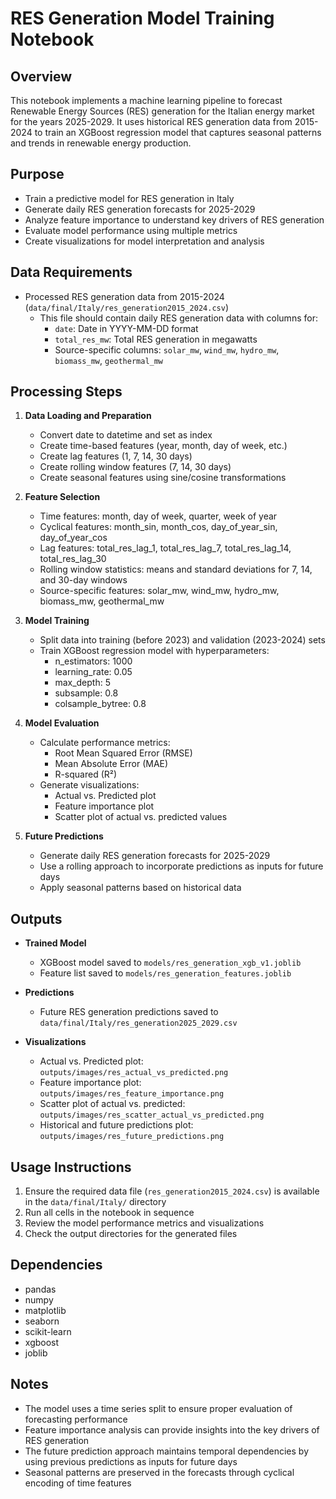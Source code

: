 # RES Generation Model Training Notebook

## Overview
This notebook implements a machine learning pipeline to forecast Renewable Energy Sources (RES) generation for the Italian energy market for the years 2025-2029. It uses historical RES generation data from 2015-2024 to train an XGBoost regression model that captures seasonal patterns and trends in renewable energy production.

## Purpose
- Train a predictive model for RES generation in Italy
- Generate daily RES generation forecasts for 2025-2029
- Analyze feature importance to understand key drivers of RES generation
- Evaluate model performance using multiple metrics
- Create visualizations for model interpretation and analysis

## Data Requirements
- Processed RES generation data from 2015-2024 (`data/final/Italy/res_generation2015_2024.csv`)
  - This file should contain daily RES generation data with columns for:
    - `date`: Date in YYYY-MM-DD format
    - `total_res_mw`: Total RES generation in megawatts
    - Source-specific columns: `solar_mw`, `wind_mw`, `hydro_mw`, `biomass_mw`, `geothermal_mw`

## Processing Steps
1. **Data Loading and Preparation**
   - Convert date to datetime and set as index
   - Create time-based features (year, month, day of week, etc.)
   - Create lag features (1, 7, 14, 30 days)
   - Create rolling window features (7, 14, 30 days)
   - Create seasonal features using sine/cosine transformations

2. **Feature Selection**
   - Time features: month, day of week, quarter, week of year
   - Cyclical features: month_sin, month_cos, day_of_year_sin, day_of_year_cos
   - Lag features: total_res_lag_1, total_res_lag_7, total_res_lag_14, total_res_lag_30
   - Rolling window statistics: means and standard deviations for 7, 14, and 30-day windows
   - Source-specific features: solar_mw, wind_mw, hydro_mw, biomass_mw, geothermal_mw

3. **Model Training**
   - Split data into training (before 2023) and validation (2023-2024) sets
   - Train XGBoost regression model with hyperparameters:
     - n_estimators: 1000
     - learning_rate: 0.05
     - max_depth: 5
     - subsample: 0.8
     - colsample_bytree: 0.8

4. **Model Evaluation**
   - Calculate performance metrics:
     - Root Mean Squared Error (RMSE)
     - Mean Absolute Error (MAE)
     - R-squared (R²)
   - Generate visualizations:
     - Actual vs. Predicted plot
     - Feature importance plot
     - Scatter plot of actual vs. predicted values

5. **Future Predictions**
   - Generate daily RES generation forecasts for 2025-2029
   - Use a rolling approach to incorporate predictions as inputs for future days
   - Apply seasonal patterns based on historical data

## Outputs
- **Trained Model**
  - XGBoost model saved to `models/res_generation_xgb_v1.joblib`
  - Feature list saved to `models/res_generation_features.joblib`

- **Predictions**
  - Future RES generation predictions saved to `data/final/Italy/res_generation2025_2029.csv`

- **Visualizations**
  - Actual vs. Predicted plot: `outputs/images/res_actual_vs_predicted.png`
  - Feature importance plot: `outputs/images/res_feature_importance.png`
  - Scatter plot of actual vs. predicted: `outputs/images/res_scatter_actual_vs_predicted.png`
  - Historical and future predictions plot: `outputs/images/res_future_predictions.png`

## Usage Instructions
1. Ensure the required data file (`res_generation2015_2024.csv`) is available in the `data/final/Italy/` directory
2. Run all cells in the notebook in sequence
3. Review the model performance metrics and visualizations
4. Check the output directories for the generated files

## Dependencies
- pandas
- numpy
- matplotlib
- seaborn
- scikit-learn
- xgboost
- joblib

## Notes
- The model uses a time series split to ensure proper evaluation of forecasting performance
- Feature importance analysis can provide insights into the key drivers of RES generation
- The future prediction approach maintains temporal dependencies by using previous predictions as inputs for future days
- Seasonal patterns are preserved in the forecasts through cyclical encoding of time features 